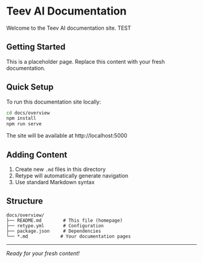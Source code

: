 # Teev AI Documentation

Welcome to the Teev AI documentation site. TEST

## Getting Started 

This is a placeholder page. Replace this content with your fresh documentation.

## Quick Setup

To run this documentation site locally:

```bash
cd docs/overview
npm install
npm run serve
```

The site will be available at http://localhost:5000

## Adding Content

1. Create new `.md` files in this directory
2. Retype will automatically generate navigation
3. Use standard Markdown syntax

## Structure

```
docs/overview/
├── README.md        # This file (homepage)
├── retype.yml       # Configuration
├── package.json     # Dependencies
└── *.md            # Your documentation pages
```

---

*Ready for your fresh content!* 